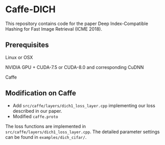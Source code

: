 # Caffe-DICH

This repository contains code for the paper Deep Index-Compatible Hashing for Fast Image Retrieval (ICME 2018).

## Prerequisites

Linux or OSX  

NVIDIA GPU + CUDA-7.5 or CUDA-8.0 and corresponding CuDNN  

Caffe

## Modification on Caffe

* Add `src/caffe/layers/dich1_loss_layer.cpp` implementing our loss described in our paper.
* Modified `caffe.proto` 

The loss functions are implemented in `src/caffe/layers/dich1_loss_layer.cpp`. The detailed parameter settings can be found in `examples/dich_cifar/`.

